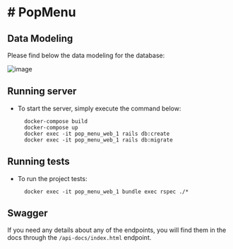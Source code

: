 



# # PopMenu

##   Data Modeling

Please find below the data modeling for the database:

![image](https://github.com/user-attachments/assets/c8ab5f83-72c1-4bf7-8e37-75b68f78dab6)


## Running server

* To start the server, simply execute the command below:

  ```
    docker-compose build
    docker-compose up
    docker exec -it pop_menu_web_1 rails db:create
    docker exec -it pop_menu_web_1 rails db:migrate
  ```

## Running tests

* To run the project tests:

  ```
    docker exec -it pop_menu_web_1 bundle exec rspec ./*
  ```
## Swagger
If you need any details about any of the endpoints, you will find them in the docs through the  `/api-docs/index.html` endpoint.
